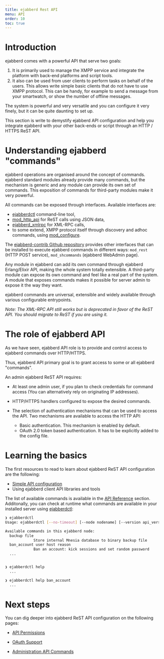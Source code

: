 ```yaml
---
title: ejabberd Rest API
menu: API
order: 10
toc: true
---
```


# Introduction

ejabberd comes with a powerful API that serve two goals:

1. It is primarily used to manage the XMPP service and integrate the platform with back-end platforms and script tools.
2. It also can be used from user clients to perform tasks on behalf of the users. This allows write simple basic clients
   that do not have to use XMPP protocol. This can be handy, for example to send a message from your smartwatch, or show
   the number of offline messages.

The system is powerful and very versatile and you can configure it very finely, but it can be quite daunting to set up.

This section is write to demystify ejabberd API configuration and help you
integrate ejabberd with your other back-ends or script through an HTTP / HTTPS ReST API.

# Understanding ejabberd "commands" 

ejabberd operations are organised around the concept of commands. ejabberd standard modules already provide many commands, but the mechanism is generic and any module can provide its own set of commands. This exposition of commands for third-party modules make it very powerful.

All commands can be exposed through interfaces. Available interfaces are: 

- [ejabberdctl](/admin/guide/managing/#ejabberdctl) command-line tool,
- [mod_http_api](/admin/configuration/modules/#mod-http-api) for ReST calls using JSON data,
- [ejabberd_xmlrpc](/admin/configuration/listen/#ejabberd-xmlrpc) for XML-RPC calls,
- to some extend, XMPP protocol itself through discovery and adhoc commands, using
  [mod_configure](/admin/configuration/modules/#mod-configure).

The [ejabberd-contrib Github repository](https://github.com/processone/ejabberd-contrib)
provides other interfaces that can be installed to
execute ejabberd commands in different ways: `mod_rest` (HTTP POST
service), `mod_shcommands` (ejabberd WebAdmin page).

Any module in ejabberd can add its own command through ejabberd Erlang/Elixir API, making the whole
system totally extensible. A third-party module can expose its own command and feel like a real part
of the system. A module that exposes commands makes it possible for server admin to expose it the way they want.

ejabberd commands are universal, extensible and widely available through various configurable entrypoints.

_Note: The XML-RPC API still works but is deprecated in favor of the ReST API. You should migrate to ReST if you are using it._

<!-- TODO A diagram would be nice to have -->

# The role of ejabberd API

As we have seen, ejabberd API role is to provide and control access to ejabberd commands over HTTP/HTTPS.

Thus, ejabberd API primary goal is to grant access to some or all ejabberd "commands". 

An admin ejabberd ReST API requires:

- At least one admin user, if you plan to check credentials for command access (You can alternatively rely on originating IP addresses).
- HTTP/HTTPS handlers configured to expose the desired commands.
- The selection of authentication mechanisms that can be used to access the API.
  Two mechanisms are available to access the HTTP API:

    - Basic authentication. This mechanism is enabled by default.
    - OAuth 2.0 token based authentication. It has to be explicitly added to the config file.

# Learning the basics

The first resources to read to learn about ejabberd ReST API configuration are
the following:

* [Simple API configuration](/developer/ejabberd-api/simple-configuration/)
* Using ejabberd client API libraries and tools

<!--
TODO: Using API with ejabberd command-line tool and Go based library
-->

The list of available commands is available in the
[API Reference](/developer/ejabberd-api/admin-api/) section.
Additonally, you can check at runtime what commands are available
in your installed server using [ejabberdctl](/admin/guide/managing/#ejabberdctl):

``` bash
❯ ejabberdctl
Usage: ejabberdctl [--no-timeout] [--node nodename] [--version api_version] command [arguments]

Available commands in this ejabberd node:
  backup file
             Store internal Mnesia database to binary backup file
  ban_account user host reason
             Ban an account: kick sessions and set random password
  ...


❯ ejabberdctl help
  ...

❯ ejabberdctl help ban_account
  ...
```

# Next steps

You can dig deeper into ejabberd ReST API configuration on the following pages:

* [API Permissions](/developer/ejabberd-api/permissions/)

* [OAuth Support](/developer/ejabberd-api/oauth/)

* [Administration API Commands](/developer/ejabberd-api/admin-api/)
